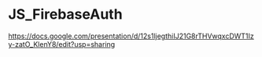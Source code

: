 # JS_FirebaseAuth

https://docs.google.com/presentation/d/12s1ljegthiIJ21G8rTHVwqxcDWT1Izy-zatO_KlenY8/edit?usp=sharing
